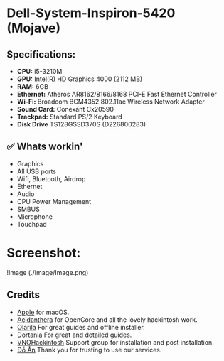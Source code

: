 # Dell-System-Inspiron-5420 (Mojave)
## Specifications:
- **CPU:** i5-3210M
- **GPU:** 	Intel(R) HD Graphics 4000 (2112 MB)
- **RAM:** 6GB
- **Ethernet:** Atheros AR8162/8166/8168 PCI-E Fast Ethernet Controller
- **Wi-Fi:** Broadcom BCM4352 802.11ac Wireless Network Adapter
- **Sound Card:** Conexant Cx20590
- **Trackpad:** Standard PS/2 Keyboard
- **Disk Drive** TS128GSSD370S (D226800283)


## ✅ Whats workin'
* Graphics
* All USB ports
* Wifi, Bluetooth, Airdrop
* Ethernet
* Audio 
* CPU Power Management
* SMBUS
* Microphone
* Touchpad


# Screenshot:
!Image (./Image/Image.png)



## Credits
- [Apple](https://apple.com) for macOS.
- [Acidanthera](https://github.com/acidanthera) for OpenCore and all the lovely hackintosh work.
- [Olarila](https://www.olarila.com/) For great guides and offline installer.
- [Dortania](https://dortania.github.io/OpenCore-Install-Guide) For great and detailed guides.
- [VNOHackintosh](https://facebook.com/VNOHackintosh) Support group for installation and post installation.
- [Đỗ Ân](https://www.facebook.com/ando2001hn) Thank you for trusting to use our services.
